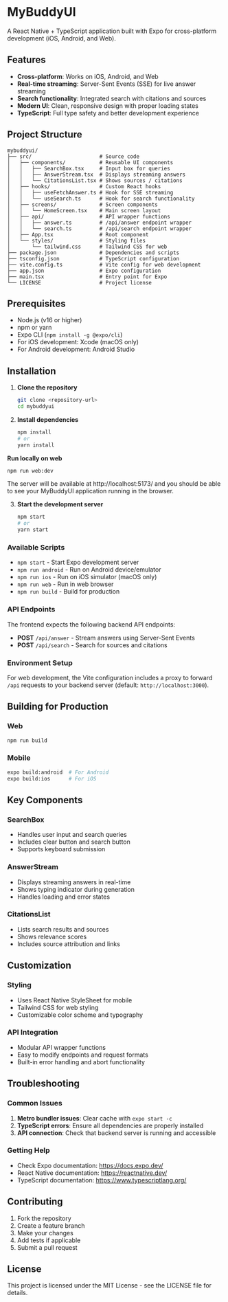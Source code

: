 # MyBuddyUI

A React Native + TypeScript application built with Expo for cross-platform development (iOS, Android, and Web).

## Features

- **Cross-platform**: Works on iOS, Android, and Web
- **Real-time streaming**: Server-Sent Events (SSE) for live answer streaming
- **Search functionality**: Integrated search with citations and sources
- **Modern UI**: Clean, responsive design with proper loading states
- **TypeScript**: Full type safety and better development experience

## Project Structure

```
mybuddyui/
├── src/                      # Source code
│   ├── components/           # Reusable UI components
│   │   ├── SearchBox.tsx     # Input box for queries
│   │   ├── AnswerStream.tsx  # Displays streaming answers
│   │   └── CitationsList.tsx # Shows sources / citations
│   ├── hooks/                # Custom React hooks
│   │   ├── useFetchAnswer.ts # Hook for SSE streaming
│   │   └── useSearch.ts      # Hook for search functionality
│   ├── screens/              # Screen components
│   │   └── HomeScreen.tsx    # Main screen layout
│   ├── api/                  # API wrapper functions
│   │   ├── answer.ts         # /api/answer endpoint wrapper
│   │   └── search.ts         # /api/search endpoint wrapper
│   ├── App.tsx               # Root component
│   └── styles/               # Styling files
│       └── tailwind.css      # Tailwind CSS for web
├── package.json              # Dependencies and scripts
├── tsconfig.json             # TypeScript configuration
├── vite.config.ts            # Vite config for web development
├── app.json                  # Expo configuration
├── main.tsx                  # Entry point for Expo
└── LICENSE                   # Project license
```

## Prerequisites

- Node.js (v16 or higher)
- npm or yarn
- Expo CLI (`npm install -g @expo/cli`)
- For iOS development: Xcode (macOS only)
- For Android development: Android Studio

## Installation

1. **Clone the repository**
   ```bash
   git clone <repository-url>
   cd mybuddyui
   ```

2. **Install dependencies**
   ```bash
   npm install
   # or
   yarn install
   ```

**Run locally on web**

```bash
npm run web:dev

```
The server will be available at http://localhost:5173/ and you should be able to see your MyBuddyUI application running in the browser.

3. **Start the development server**
   ```bash
   npm start
   # or
   yarn start
   ```

### Available Scripts

- `npm start` - Start Expo development server
- `npm run android` - Run on Android device/emulator
- `npm run ios` - Run on iOS simulator (macOS only)
- `npm run web` - Run in web browser
- `npm run build` - Build for production

### API Endpoints

The frontend expects the following backend API endpoints:

- **POST** `/api/answer` - Stream answers using Server-Sent Events
- **POST** `/api/search` - Search for sources and citations

### Environment Setup

For web development, the Vite configuration includes a proxy to forward `/api` requests to your backend server (default: `http://localhost:3000`).

## Building for Production

### Web
```bash
npm run build
```

### Mobile
```bash
expo build:android  # For Android
expo build:ios      # For iOS
```

## Key Components

### SearchBox
- Handles user input and search queries
- Includes clear button and search button
- Supports keyboard submission

### AnswerStream
- Displays streaming answers in real-time
- Shows typing indicator during generation
- Handles loading and error states

### CitationsList
- Lists search results and sources
- Shows relevance scores
- Includes source attribution and links

## Customization

### Styling
- Uses React Native StyleSheet for mobile
- Tailwind CSS for web styling
- Customizable color scheme and typography

### API Integration
- Modular API wrapper functions
- Easy to modify endpoints and request formats
- Built-in error handling and abort functionality

## Troubleshooting

### Common Issues

1. **Metro bundler issues**: Clear cache with `expo start -c`
2. **TypeScript errors**: Ensure all dependencies are properly installed
3. **API connection**: Check that backend server is running and accessible

### Getting Help

- Check Expo documentation: https://docs.expo.dev/
- React Native documentation: https://reactnative.dev/
- TypeScript documentation: https://www.typescriptlang.org/

## Contributing

1. Fork the repository
2. Create a feature branch
3. Make your changes
4. Add tests if applicable
5. Submit a pull request

## License

This project is licensed under the MIT License - see the LICENSE file for details.
